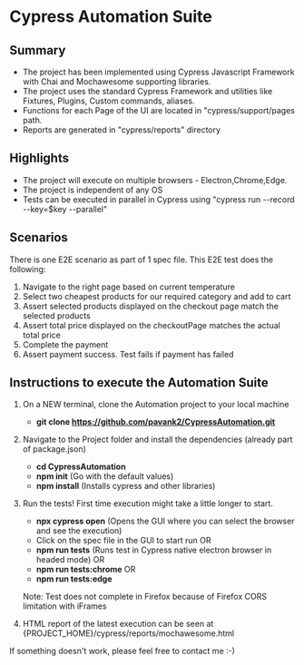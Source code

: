 # Cypress Automation Suite

## Summary

- The project has been implemented using Cypress Javascript Framework with Chai and Mochawesome supporting libraries.
- The project uses the standard Cypress Framework and utilities like Fixtures, Plugins, Custom commands, aliases.
- Functions for each Page of the UI are located in "cypress/support/pages path.
- Reports are generated in "cypress/reports" directory
 
## Highlights

- The project will execute on multiple browsers - Electron,Chrome,Edge.
- The project is independent of any OS
- Tests can be executed in parallel in Cypress using "cypress run --record --key=$key --parallel" 

## Scenarios

There is one E2E scenario as part of 1 spec file.
This E2E test does the following:
  1) Navigate to the right page based on current temperature    
  2) Select two cheapest products for our required category and add to cart    
  3) Assert selected products displayed on the checkout page match the selected products    
  4) Assert total price displayed on the checkoutPage matches the actual total price      
  5) Complete the payment    
  6) Assert payment success. Test fails if payment has failed    


## Instructions to execute the Automation Suite

1. On a NEW terminal, clone the Automation project to your local machine

   - **git clone https://github.com/pavank2/CypressAutomation.git**

2. Navigate to the Project folder and install the dependencies (already part of package.json)

   - **cd CypressAutomation**
   - **npm init** (Go with the default values)
   - **npm install** (Installs cypress and other libraries)

3. Run the tests! First time execution might take a little longer to start.

   - **npx cypress open** (Opens the GUI where you can select the browser and see the execution)
   - Click on the spec file in the GUI to start run
    OR
   - **npm run tests** (Runs test in Cypress native electron browser in headed mode)
   OR
   - **npm run tests:chrome**
   OR
    - **npm run tests:edge**
    
   Note: Test does not complete in Firefox because of Firefox CORS limitation with iFrames 

4. HTML report of the latest execution can be seen at {PROJECT_HOME}/cypress/reports/mochawesome.html

If something doesn't work, please feel free to contact me :-)
